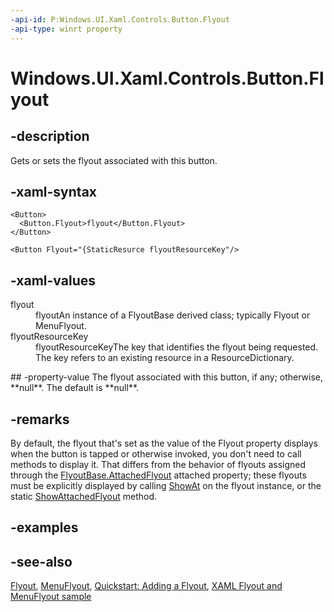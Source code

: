 ```yaml
---
-api-id: P:Windows.UI.Xaml.Controls.Button.Flyout
-api-type: winrt property
---
```


<!-- Property syntax
public Windows.UI.Xaml.Controls.Primitives.FlyoutBase Flyout { get;  set; }
-->

# Windows.UI.Xaml.Controls.Button.Flyout

## -description
Gets or sets the flyout associated with this button.

## -xaml-syntax
```xaml
<Button>
  <Button.Flyout>flyout</Button.Flyout>
</Button>

```

```xaml
<Button Flyout="{StaticResurce flyoutResourceKey"/>

```


## -xaml-values
<dl><dt>flyout</dt><dd>flyoutAn instance of a FlyoutBase derived class; typically Flyout or MenuFlyout.</dd>
<dt>flyoutResourceKey</dt><dd>flyoutResourceKeyThe key that identifies the flyout being requested. The key refers to an existing resource in a ResourceDictionary.</dd>
</dl>
## -property-value
The flyout associated with this button, if any; otherwise, **null**. The default is **null**.

## -remarks
By default, the flyout that's set as the value of the Flyout property displays when the button is tapped or otherwise invoked, you don't need to call methods to display it. That differs from the behavior of flyouts assigned through the [FlyoutBase.AttachedFlyout](/uwp/api/windows.ui.xaml.controls.primitives.flyoutbase#xaml-attached-properties) attached property; these flyouts must be explicitly displayed by calling [ShowAt](../windows.ui.xaml.controls.primitives/flyoutbase_showat_157739403.md) on the flyout instance, or the static [ShowAttachedFlyout](../windows.ui.xaml.controls.primitives/flyoutbase_showattachedflyout_1146189011.md) method.

## -examples

## -see-also
[Flyout](flyout.md), [MenuFlyout](menuflyout.md), [Quickstart: Adding a Flyout](https://msdn.microsoft.com/library/de211e9b-6de8-4014-9264-c278a5c3f7bd), [XAML Flyout and MenuFlyout sample](https://go.microsoft.com/fwlink/p/?LinkID=310074)
